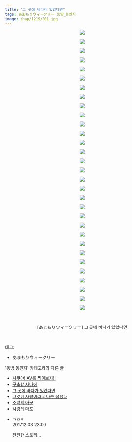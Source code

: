 ```yaml
---
title: "그 곳에 바다가 있었다면"
tags: あまもりウィークリー 동방_동인지
image: ghap/1219/001.jpg
---
```

<div class="article">
<p style="text-align: center; clear: none; float: none;"><img src="{{ site.nasurl }}/ghap/1219/001.jpg"/></p>
<p style="text-align: center; clear: none; float: none;"><img src="{{ site.nasurl }}/ghap/1219/002.jpg"/></p>
<p style="text-align: center; clear: none; float: none;"><img src="{{ site.nasurl }}/ghap/1219/003.jpg"/></p>
<p style="text-align: center; clear: none; float: none;"><img src="{{ site.nasurl }}/ghap/1219/004.jpg"/></p>
<p style="text-align: center; clear: none; float: none;"><img src="{{ site.nasurl }}/ghap/1219/005.jpg"/></p>
<p style="text-align: center; clear: none; float: none;"><img src="{{ site.nasurl }}/ghap/1219/006.jpg"/></p>
<p style="text-align: center; clear: none; float: none;"><img src="{{ site.nasurl }}/ghap/1219/007.jpg"/></p>
<p style="text-align: center; clear: none; float: none;"><img src="{{ site.nasurl }}/ghap/1219/008.jpg"/></p>
<p style="text-align: center; clear: none; float: none;"><img src="{{ site.nasurl }}/ghap/1219/009.jpg"/></p>
<p style="text-align: center; clear: none; float: none;"><img src="{{ site.nasurl }}/ghap/1219/010.jpg"/></p>
<p style="text-align: center; clear: none; float: none;"><img src="{{ site.nasurl }}/ghap/1219/011.jpg"/></p>
<p style="text-align: center; clear: none; float: none;"><img src="{{ site.nasurl }}/ghap/1219/012.jpg"/></p>
<p style="text-align: center; clear: none; float: none;"><img src="{{ site.nasurl }}/ghap/1219/013.jpg"/></p>
<p style="text-align: center; clear: none; float: none;"><img src="{{ site.nasurl }}/ghap/1219/014.jpg"/></p>
<p style="text-align: center; clear: none; float: none;"><img src="{{ site.nasurl }}/ghap/1219/015.jpg"/></p>
<p style="text-align: center; clear: none; float: none;"><img src="{{ site.nasurl }}/ghap/1219/016.jpg"/></p>
<p style="text-align: center; clear: none; float: none;"><img src="{{ site.nasurl }}/ghap/1219/017.jpg"/></p>
<p style="text-align: center; clear: none; float: none;"><img src="{{ site.nasurl }}/ghap/1219/018.jpg"/></p>
<p style="text-align: center; clear: none; float: none;"><img src="{{ site.nasurl }}/ghap/1219/019.jpg"/></p>
<p style="text-align: center; clear: none; float: none;"><img src="{{ site.nasurl }}/ghap/1219/020.jpg"/></p>
<p style="text-align: center; clear: none; float: none;"><img src="{{ site.nasurl }}/ghap/1219/021.jpg"/></p>
<p style="text-align: center; clear: none; float: none;"><img src="{{ site.nasurl }}/ghap/1219/022.jpg"/></p>
<p style="text-align: center; clear: none; float: none;"><img src="{{ site.nasurl }}/ghap/1219/023.jpg"/></p>
<p style="text-align: center; clear: none; float: none;"><img src="{{ site.nasurl }}/ghap/1219/024.jpg"/></p>
<p style="text-align: center; clear: none; float: none;"><img src="{{ site.nasurl }}/ghap/1219/025.jpg"/></p>
<p style="text-align: center; clear: none; float: none;"><img src="{{ site.nasurl }}/ghap/1219/026.jpg"/></p>
<p style="text-align: center; clear: none; float: none;"><img src="{{ site.nasurl }}/ghap/1219/027.jpg"/></p>
<p style="text-align: center; clear: none; float: none;"><img src="{{ site.nasurl }}/ghap/1219/028.jpg"/></p>
<p style="text-align: center; clear: none; float: none;"><img src="{{ site.nasurl }}/ghap/1219/029.jpg"/></p>
<p style="text-align: center; clear: none; float: none;"><img src="{{ site.nasurl }}/ghap/1219/030.jpg"/></p>
<p style="text-align: center; clear: none; float: none;"><img src="{{ site.nasurl }}/ghap/1219/031.jpg"/></p>
<p style="text-align: center; clear: none; float: none;"><br/></p>
<p style="text-align: center; clear: none; float: none;">[あまもりウィークリー] 그 곳에 바다가 있었다면</p>
<p><br/></p>
</div><div class="tagTrail">
<p>태그: </p>
<ul>
<li>あまもりウィークリー</li>
</ul>
</div><div class="another">
<p>'동방 동인지' 카테고리의 다른 글</p>
<ul>
<li><a href="/2016-07-29-ghap_1221">사쿠야! AV를 찍어보자!!</a></li>
<li><a href="/2016-07-29-ghap_1220">구축함 사나에</a></li>
<li><a href="/2016-07-29-ghap_1219">그 곳에 바다가 있었다면</a></li>
<li><a href="/2016-07-29-ghap_1218">그것이 사랑이라고 나는 정했다</a></li>
<li><a href="/2016-07-29-ghap_1217">소녀의 아군</a></li>
<li><a href="/2016-07-29-ghap_1216">사랑의 마포</a></li>
</ul>
</div><div class="cb_module cb_fluid">
<div class="cb_wrt cb_profile">
<div class="comment">
<ul>
<li class="cb_thumb_off" id="comment15143982">
<div class="cb_comment_area">
<div class="cb_info_area">
<div class="cb_section">
<span class="cb_nick_name">ㄱㅁㅎ</span>
</div>
<div class="cb_section">
<span class="cb_date">2017.12.03 23:00 </span>
</div>
</div>
<div class="cb_dsc_comment">
<p class="cb_dsc">
											잔잔한 스토리...
										</p>
</div>
</div></li>
</ul>
</div>
</div><!-- commentList close -->
</div>
<br/>
<p id="refer"></p>
<br/>
